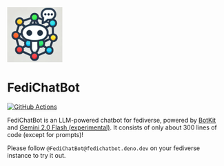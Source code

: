 <img src="./logo.png" width="128" height="128">

FediChatBot
===========

[![GitHub Actions][GitHub Actions badge]][GitHub Actions]

FediChatBot is an LLM-powered chatbot for fediverse, powered by [BotKit] and
[Gemini 2.0 Flash (experimental)].  It consists of only about 300 lines of code
(except for prompts)!

Please follow `@FediChatBot@fedichatbot.deno.dev` on your fediverse instance to
try it out.

[GitHub Actions]: https://github.com/dahlia/fedichatbot/actions/workflows/deploy.yaml
[GitHub Actions badge]: https://github.com/dahlia/fedichatbot/actions/workflows/deploy.yaml/badge.svg
[BotKit]: https://botkit.fedify.dev/
[Gemini 2.0 Flash (experimental)]: https://ai.google.dev/gemini-api/docs/models/gemini#gemini-2.0-flash
